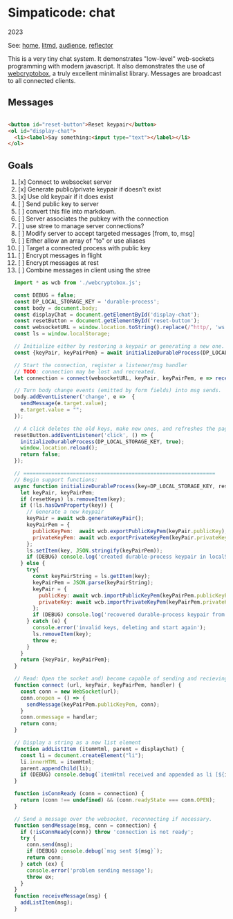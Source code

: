 <!--<!DOCTYPE html>
<head>
  <title>Simpaticode: chat</title>
  <link class="testable" id="favicon" rel="icon" type="image/svg+xml" href="data:image/svg+xml,
    <svg xmlns='http://www.w3.org/2000/svg' viewBox='0 0 1 1'>
        <rect width='1' height='1' fill='white' />
    </svg>"
  >
  <link rel="stylesheet" href="/style.css">
  <link class="hljs" rel="stylesheet" href="/kata/highlight.github.css">
  <meta id="refresh" http-equiv="refresh" content="-1">
  <script class="testable" src="testable.js" type="module"></script>
  <script class="hljs" type="module">
    import hljs from '/kata/highlight.min.js';
    import javascript from '/kata/highlight.javascript.min.js';
    const d=document, elts = a => d.querySelectorAll(a);
    hljs.registerLanguage('javascript', javascript);
    d.addEventListener('DOMContentLoaded', () =>
      elts('pre code').forEach(block =>
        hljs.highlightElement(block)));
  </script>
</head>-->

# Simpaticode: chat
2023

See:
[home](/),
[litmd](/lit.md),
[audience](/audience.md),
[reflector](/reflector.md)

This is a very tiny chat system.
It demonstrates "low-level" web-sockets programming with modern javascript.
It also demonstrates the use of [webcryptobox](https://github.com/jo/webcryptobox), a truly excellent minimalist library.
Messages are broadcast to all connected clients.

## Messages

```html

<button id="reset-button">Reset keypair</button>
<ol id="display-chat">
  <li><label>Say something:<input type="text"></label></li>
</ol>
```

## Goals

1. [x] Connect to websocket server
1. [x] Generate public/private keypair if doesn't exist
1. [x] Use old keypair if it does exist
1. [ ] Send public key to server
1. [ ] convert this file into markdown.
1. [ ] Server associates the pubkey with the connection
1. [ ] use stree to manage server connections?
1. [ ] Modify server to accept targeted messages [from, to, msg]
1. [ ] Either allow an array of "to" or use aliases
1. [ ] Target a connected process with public key
1. [ ] Encrypt messages in flight
1. [ ] Encrypt messages at rest
1. [ ] Combine messages in client using the stree


```js
  import * as wcb from './webcryptobox.js';

  const DEBUG = false;
  const DP_LOCAL_STORAGE_KEY = 'durable-process';
  const body = document.body;
  const displayChat = document.getElementById('display-chat');
  const resetButton = document.getElementById('reset-button');
  const websocketURL = window.location.toString().replace(/^http/, 'ws');
  const ls = window.localStorage;

  // Initialize either by restoring a keypair or generating a new one.
  const {keyPair, keyPairPem} = await initializeDurableProcess(DP_LOCAL_STORAGE_KEY);

  // Start the connection, register a listener/msg handler
  // TODO: connection may be lost and recreated.
  let connection = connect(websocketURL, keyPair, keyPairPem, e => receiveMessage(e.data));

  // Turn body change events (emitted by form fields) into msg sends.
  body.addEventListener('change', e =>  {
    sendMessage(e.target.value);
    e.target.value = "";
  });

  // A click deletes the old keys, make new ones, and refreshes the page.
  resetButton.addEventListener('click', () => {
    initializeDurableProcess(DP_LOCAL_STORAGE_KEY, true);
    window.location.reload();
    return false;
  });

  // ==============================================================
  // Begin support functions:
  async function initializeDurableProcess(key=DP_LOCAL_STORAGE_KEY, resetKeys = false) {
    let keyPair, keyPairPem;
    if (resetKeys) ls.removeItem(key);
    if (!ls.hasOwnProperty(key)) {
      // Generate a new keypair
      keyPair = await wcb.generateKeyPair();
      keyPairPem = {
        publicKeyPem:  await wcb.exportPublicKeyPem(keyPair.publicKey),
        privateKeyPem: await wcb.exportPrivateKeyPem(keyPair.privateKey)
      };
      ls.setItem(key, JSON.stringify(keyPairPem));
      if (DEBUG) console.log('created durable-process keypair in localStorage', keyPairPem, keyPair);
    } else {
      try{
        const keyPairString = ls.getItem(key);
        keyPairPem = JSON.parse(keyPairString);
        keyPair = {
          publicKey: await wcb.importPublicKeyPem(keyPairPem.publicKeyPem),
          privateKey: await wcb.importPrivateKeyPem(keyPairPem.privateKeyPem)
        };
        if (DEBUG) console.log('recovered durable-process keypair from localStorage', keyPairPem, keyPair);
      } catch (e) {
        console.error('invalid keys, deleting and start again');
        ls.removeItem(key);
        throw e;
      }
    }
    return {keyPair, keyPairPem};
  }

  // Read: Open the socket and) become capable of sending and recieving messages
  function connect (url, keyPair, keyPairPem, handler) {
    const conn = new WebSocket(url);
    conn.onopen = () => {
      sendMessage(keyPairPem.publicKeyPem, conn);
    }
    conn.onmessage = handler;
    return conn;
  }

  // Display a string as a new list element
  function addListItem (itemHtml, parent = displayChat) {
    const li = document.createElement("li");
    li.innerHTML = itemHtml;
    parent.appendChild(li);
    if (DEBUG) console.debug(`itemHtml received and appended as li [${itemHtml}]`);
  }

  function isConnReady (conn = connection) {
    return (conn !== undefined) && (conn.readyState === conn.OPEN);
  }

  // Send a message over the websocket, reconnecting if necessary.
  function sendMessage(msg, conn = connection) {
    if (!isConnReady(conn)) throw 'connection is not ready';
    try {
      conn.send(msg);
      if (DEBUG) console.debug(`msg sent ${msg}`);
      return conn;
    } catch (ex) {
      console.error('problem sending message');
      throw ex;
    }
  }
  function receiveMessage(msg) {
    addListItem(msg);
  }
```
